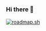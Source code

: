 ### Hi there 👋

[![roadmap.sh](https://api.roadmap.sh/v1-badge/tall/65c55a23323fd6becf1cc56a?variant=light)](https://roadmap.sh)
